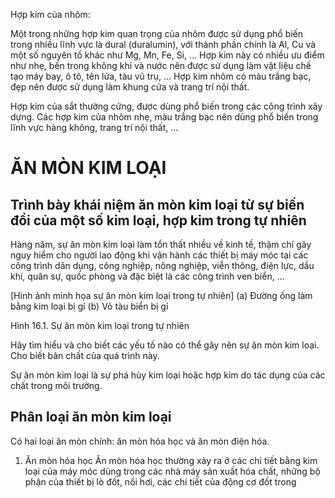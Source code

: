 Hợp kim của nhôm:

Một trong những hợp kim quan trọng của nhôm được sử dụng phổ biến trong nhiều lĩnh vực là dural (duralumin), với thành phần chính là Al, Cu và một số nguyên tố khác như Mg, Mn, Fe, Si, ... Hợp kim này có nhiều ưu điểm như nhẹ, bền trong không khí và nước nên được sử dụng làm vật liệu chế tạo máy bay, ô tô, tên lửa, tàu vũ trụ, ... Hợp kim nhôm có màu trắng bạc, đẹp nên được sử dụng làm khung cửa và trang trí nội thất.

Hợp kim của sắt thường cứng, được dùng phổ biến trong các công trình xây dựng. Các hợp kim của nhôm nhẹ, màu trắng bạc nên dùng phổ biến trong lĩnh vực hàng không, trang trí nội thất, ...

# ĂN MÒN KIM LOẠI

## Trình bày khái niệm ăn mòn kim loại từ sự biến đổi của một số kim loại, hợp kim trong tự nhiên

Hàng năm, sự ăn mòn kim loại làm tổn thất nhiều về kinh tế, thậm chí gây nguy hiểm cho người lao động khi vận hành các thiết bị máy móc tại các công trình dân dụng, công nghiệp, nông nghiệp, viễn thông, điện lực, dầu khí, quân sự, quốc phòng và đặc biệt là các công trình ven biển, ...

[Hình ảnh minh họa sự ăn mòn kim loại trong tự nhiên]
(a) Đường ống làm bằng kim loại bị gỉ
(b) Vỏ tàu biển bị gỉ

Hình 16.1. Sự ăn mòn kim loại trong tự nhiên

Hãy tìm hiểu và cho biết các yếu tố nào có thể gây nên sự ăn mòn kim loại. Cho biết bản chất của quá trình này.

Sự ăn mòn kim loại là sự phá hủy kim loại hoặc hợp kim do tác dụng của các chất trong môi trường.

## Phân loại ăn mòn kim loại

Có hai loại ăn mòn chính: ăn mòn hóa học và ăn mòn điện hóa.

1. Ăn mòn hóa học
Ăn mòn hóa học thường xảy ra ở các chi tiết bằng kim loại của máy móc dùng trong các nhà máy sản xuất hóa chất, những bộ phận của thiết bị lò đốt, nồi hơi, các chi tiết của động cơ đốt trong
